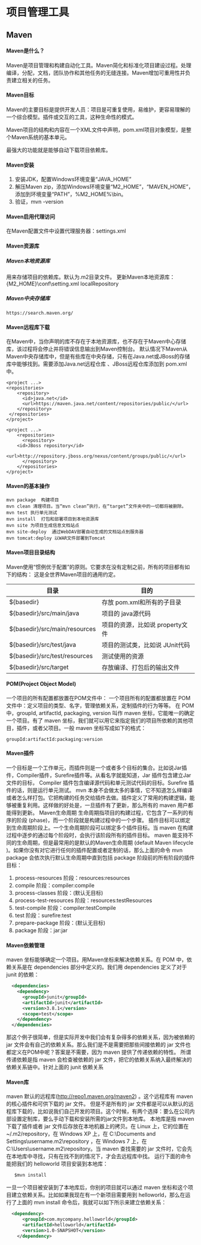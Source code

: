 # 项目管理工具

## Maven
#### Maven是什么？
Maven是项目管理和构建自动化工具。Maven简化和标准化项目建设过程。处理编译，分配，文档，团队协作和其他任务的无缝连接。Maven增加可重用性并负责建立相关的任务。

#### Maven目标
Maven的主要目标是提供开发人员：项目是可重复使用，易维护，更容易理解的一个综合模型。插件或交互的工具，这种生命性的模式。

Maven项目的结构和内容在一个XML文件中声明，pom.xml项目对象模型，是整个Maven系统的基本单元。

最强大的功能就是能够自动下载项目依赖库。

#### Maven安装
1. 安装JDK，配置Windows环境变量“JAVA_HOME”
2. 解压Maven zip，添加Windows环境变量“M2_HOME”，“MAVEN_HOME”，添加到环境变量“PATH”，%M2_HOME%\bin。
3. 验证，mvn -version

#### Maven启用代理访问
在Maven配置文件中设置代理服务器：settings.xml

#### Maven资源库
##### Maven本地资源库
用来存储项目的依赖库。默认为.m2目录文件。
更新Maven本地资源库：{M2_HOME}\conf\setting.xml  localRepository 

##### Maven中央存储库
```text
https://search.maven.org/
```

#### Maven远程库下载
在Maven中，当你声明的库不存在于本地资源库，也不存在于Maven中心存储库，该过程将会停止并将错误信息输出到Maven控制台。
默认情况下Maven从Maven中央存储库中，但是有些库在中央存储，只有在Java.net或JBoss的存储库中能够找到。需要添加Java.net远程仓库 、JBoss远程仓库添加到 pom.xml中。
```text
<project ...>
<repositories>
    <repository>
      <id>java.net</id>
      <url>https://maven.java.net/content/repositories/public/</url>
    </repository>
 </repositories>
</project>

<project ...>
    <repositories>
      <repository>
	<id>JBoss repository</id>
	<url>http://repository.jboss.org/nexus/content/groups/public/</url>
      </repository>
    </repositories>
</project>
```

#### Maven的基本操作
```text
mvn package  构建项目
mvn clean 清理项目。当“mvn clean”执行，在“target”文件夹中的一切都将被删除。
mvn test 执行单元测试
mvn install  打包和部署项目到本地资源库
mvn site 为项目生成信息文档站点
mvn site-deploy  通过WebDAV部署自动生成的文档站点到服务器
mvn tomcat:deploy 以WAR文件部署到Tomcat
```

#### Maven项目目录结构
Maven使用“惯例优于配置”的原则。它要求在没有定制之前，所有的项目都有如下的结构：
这是全世界Maven项目的通用约定。

目录 | 目的
---|---
${basedir} | 存放 pom.xml和所有的子目录
${basedir}/src/main/java | 项目的 java源代码
${basedir}/src/main/resources | 项目的资源，比如说 property文件
${basedir}/src/test/java | 项目的测试类，比如说 JUnit代码
${basedir}/src/test/resources | 测试使用的资源
${basedir}/src/target | 存放编译、打包后的输出文件


#### POM(Project Object Model)
一个项目的所有配置都放置在POM文件中：
一个项目所有的配置都放置在 POM 文件中：定义项目的类型、名字，管理依赖关系，定制插件的行为等等。
在 POM 中，groupId, artifactId, packaging, version 叫作 maven 坐标，它能唯一的确定一个项目。有了 maven 坐标，我们就可以用它来指定我们的项目所依赖的其他项目，插件，或者父项目。一般 maven 坐标写成如下的格式：
```text
groupId:artifactId:packaging:version
```

#### Maven插件
一个目标是一个工作单元，而插件则是一个或者多个目标的集合。比如说Jar插件，Compiler插件，Surefire插件等。从看名字就能知道，Jar 插件包含建立Jar文件的目标， Compiler 插件包含编译源代码和单元测试代码的目标。Surefire 插件的话，则是运行单元测试。
mvn 本身不会做太多的事情，它不知道怎么样编译或者怎么样打包。它把构建的任务交给插件去做。插件定义了常用的构建逻辑，能够被重复利用。这样做的好处是，一旦插件有了更新，那么所有的 maven 用户都能得到更新。
Maven生命周期
生命周期指项目的构建过程，它包含了一系列的有序的阶段 (phase)，而一个阶段就是构建过程中的一个步骤。
插件目标可以绑定到生命周期阶段上。一个生命周期阶段可以绑定多个插件目标。当 maven 在构建过程中逐步的通过每个阶段时，会执行该阶段所有的插件目标。
maven 能支持不同的生命周期，但是最常用的是默认的Maven生命周期 (default Maven lifecycle )。如果你没有对它进行任何的插件配置或者定制的话，那么上面的命令 mvn package 会依次执行默认生命周期中直到包括 package 阶段前的所有阶段的插件目标：
1. process-resources 阶段：resources:resources
2. compile 阶段：compiler:compile
3. process-classes 阶段：(默认无目标)
4. process-test-resources 阶段：resources:testResources
5. test-compile 阶段：compiler:testCompile
6. test 阶段：surefire:test
7. prepare-package 阶段：(默认无目标)
8. package 阶段：jar:jar

#### Maven依赖管理
maven 坐标能够确定一个项目。用Maven坐标来解决依赖关系。在 POM 中，依赖关系是在 dependencies 部分中定义的。我们用 dependencies 定义了对于 junit 的依赖：
```xml
  <dependencies> 
    <dependency> 
      <groupId>junit</groupId> 
      <artifactId>junit</artifactId> 
      <version>3.8.1</version> 
      <scope>test</scope> 
    </dependency> 
  </dependencies> 
```

那这个例子很简单，但是实际开发中我们会有复杂得多的依赖关系，因为被依赖的 jar 文件会有自己的依赖关系。那么我们是不是需要把那些间接依赖的 jar 文件也都定义在POM中呢？答案是不需要，因为 maven 提供了传递依赖的特性。
所谓传递依赖是指 maven 会检查被依赖的 jar 文件，把它的依赖关系纳入最终解决的依赖关系链中。针对上面的 junit 依赖关系

#### Maven库
 maven 默认的远程库(http://repo1.maven.org/maven2) 。这个远程库有 maven 的核心插件和可供下载的 jar 文件。
但是不是所有的 jar 文件都是可以从默认的远程库下载的，比如说我们自己开发的项目。这个时候，有两个选择：要么在公司内部设置定制库，要么手动下载和安装所需的jar文件到本地库。
本地库是指 maven 下载了插件或者 jar 文件后存放在本地机器上的拷贝。在 Linux 上，它的位置在 ~/.m2/repository，在 Windows XP 上，在 C:\Documents and Settings\username\.m2\repository ，在 Windows 7 上，在 C:\Users\username\.m2\repository。当 maven 查找需要的 jar 文件时，它会先在本地库中寻找，只有在找不到的情况下，才会去远程库中找。
运行下面的命令能把我们的 helloworld 项目安装到本地库：

```xml
   $mvn install
```
一旦一个项目被安装到了本地库后，你别的项目就可以通过 maven 坐标和这个项目建立依赖关系。比如如果我现在有一个新项目需要用到 helloworld，那么在运行了上面的 mvn install 命令后，我就可以如下所示来建立依赖关系：

```xml
  <dependency>
      <groupId>com.mycompany.helloworld</groupId>
      <artifactId>helloworld</artifactId>
      <version>1.0-SNAPSHOT</version>
    </dependency> 

```
